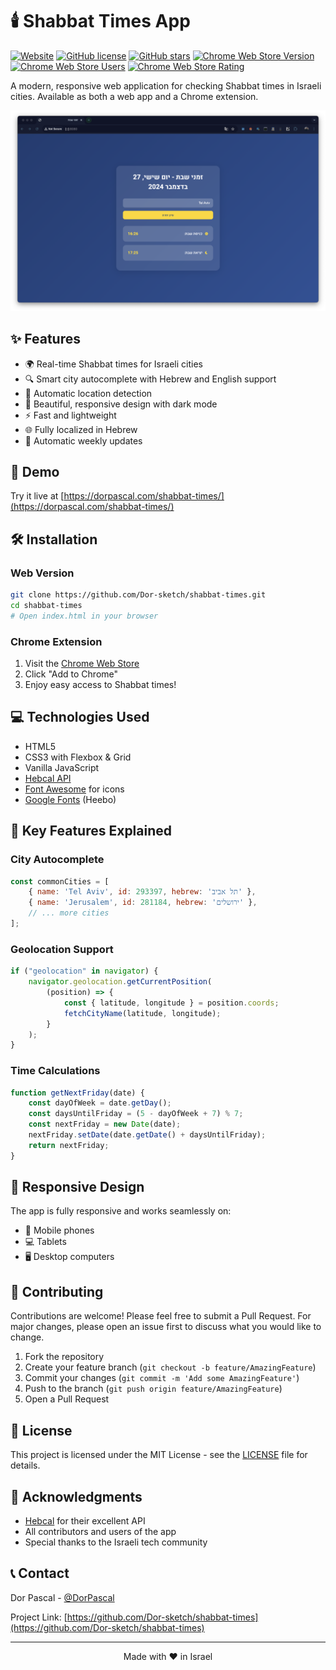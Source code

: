 # 🕯️ Shabbat Times App

[![Website](https://img.shields.io/website?url=https%3A%2F%2Fdorpascal.com%2Fshabbat-times%2F&up_message=online&up_color=green&down_message=offline&down_color=lightgrey&label=demo&logo=github)](https://dorpascal.com/shabbat-times/)
[![GitHub license](https://img.shields.io/github/license/Dor-sketch/shabbat-times?color=blue)](https://github.com/Dor-sketch/shabbat-times/blob/main/LICENSE)
[![GitHub stars](https://img.shields.io/github/stars/Dor-sketch/shabbat-times?style=social)](https://github.com/Dor-sketch/shabbat-times/stargazers)
[![Chrome Web Store Version](https://img.shields.io/chrome-web-store/v/jkadmhnjhehekcgcajgnjjiehiefndcd?logo=google-chrome&logoColor=white)](https://chromewebstore.google.com/detail/תנ״ך-מקוון/jkadmhnjhehekcgcajgnjjiehiefndcd)
[![Chrome Web Store Users](https://img.shields.io/chrome-web-store/users/jkadmhnjhehekcgcajgnjjiehiefndcd?logo=google-chrome&logoColor=white)](https://chromewebstore.google.com/detail/תנ״ך-מקוון/jkadmhnjhehekcgcajgnjjiehiefndcd)
[![Chrome Web Store Rating](https://img.shields.io/chrome-web-store/rating/jkadmhnjhehekcgcajgnjjiehiefndcd?logo=google-chrome&logoColor=white)](https://chromewebstore.google.com/detail/תנ״ך-מקוון/jkadmhnjhehekcgcajgnjjiehiefndcd)

A modern, responsive web application for checking Shabbat times in Israeli cities. Available as both a web app and a Chrome extension.

![App Screenshot](./screenshots/Screenshot1.png)

## ✨ Features

- 🌍 Real-time Shabbat times for Israeli cities
- 🔍 Smart city autocomplete with Hebrew and English support
- 📍 Automatic location detection
- 🎨 Beautiful, responsive design with dark mode
- ⚡ Fast and lightweight
- 🌐 Fully localized in Hebrew
- 🔄 Automatic weekly updates

## 🚀 Demo

Try it live at [https://dorpascal.com/shabbat-times/](https://dorpascal.com/shabbat-times/)

## 🛠️ Installation

### Web Version

```bash
git clone https://github.com/Dor-sketch/shabbat-times.git
cd shabbat-times
# Open index.html in your browser
```

### Chrome Extension

1. Visit the [Chrome Web Store](https://chromewebstore.google.com/detail/תנ״ך-מקוון/jkadmhnjhehekcgcajgnjjiehiefndcd)
2. Click "Add to Chrome"
3. Enjoy easy access to Shabbat times!

## 💻 Technologies Used

- HTML5
- CSS3 with Flexbox & Grid
- Vanilla JavaScript
- [Hebcal API](https://www.hebcal.com/home/195/jewish-calendar-rest-api)
- [Font Awesome](https://fontawesome.com/) for icons
- [Google Fonts](https://fonts.google.com/) (Heebo)

## 🌟 Key Features Explained

### City Autocomplete

```javascript
const commonCities = [
    { name: 'Tel Aviv', id: 293397, hebrew: 'תל אביב' },
    { name: 'Jerusalem', id: 281184, hebrew: 'ירושלים' },
    // ... more cities
];
```

### Geolocation Support

```javascript
if ("geolocation" in navigator) {
    navigator.geolocation.getCurrentPosition(
        (position) => {
            const { latitude, longitude } = position.coords;
            fetchCityName(latitude, longitude);
        }
    );
}
```

### Time Calculations

```javascript
function getNextFriday(date) {
    const dayOfWeek = date.getDay();
    const daysUntilFriday = (5 - dayOfWeek + 7) % 7;
    const nextFriday = new Date(date);
    nextFriday.setDate(date.getDate() + daysUntilFriday);
    return nextFriday;
}
```

## 📱 Responsive Design

The app is fully responsive and works seamlessly on:

- 📱 Mobile phones
- 💻 Tablets
- 🖥️ Desktop computers

## 🤝 Contributing

Contributions are welcome! Please feel free to submit a Pull Request. For major changes, please open an issue first to discuss what you would like to change.

1. Fork the repository
2. Create your feature branch (`git checkout -b feature/AmazingFeature`)
3. Commit your changes (`git commit -m 'Add some AmazingFeature'`)
4. Push to the branch (`git push origin feature/AmazingFeature`)
5. Open a Pull Request

## 📄 License

This project is licensed under the MIT License - see the [LICENSE](LICENSE) file for details.

## 🙏 Acknowledgments

- [Hebcal](https://www.hebcal.com/) for their excellent API
- All contributors and users of the app
- Special thanks to the Israeli tech community

## 📞 Contact

Dor Pascal - [@DorPascal](https://github.com/Dor-sketch)

Project Link: [https://github.com/Dor-sketch/shabbat-times](https://github.com/Dor-sketch/shabbat-times)

---

<div align="center">
Made with ❤️ in Israel
</div>